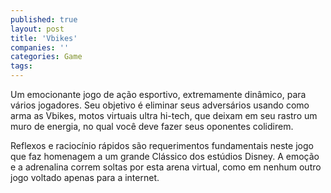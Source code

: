 ```yaml
---
published: true
layout: post
title: 'Vbikes'
companies: ''
categories: Game
tags: 
---
```

Um emocionante jogo de ação esportivo, extremamente dinâmico, para vários jogadores. Seu objetivo é eliminar seus adversários usando como arma as Vbikes, motos virtuais ultra hi-tech, que deixam em seu rastro um muro de energia, no qual você deve fazer seus oponentes colidirem.







Reflexos e raciocínio rápidos são requerimentos fundamentais neste jogo que faz homenagem a um grande Clássico dos estúdios Disney. A emoção e a adrenalina correm soltas por esta arena virtual, como em nenhum outro jogo voltado apenas para a internet.





